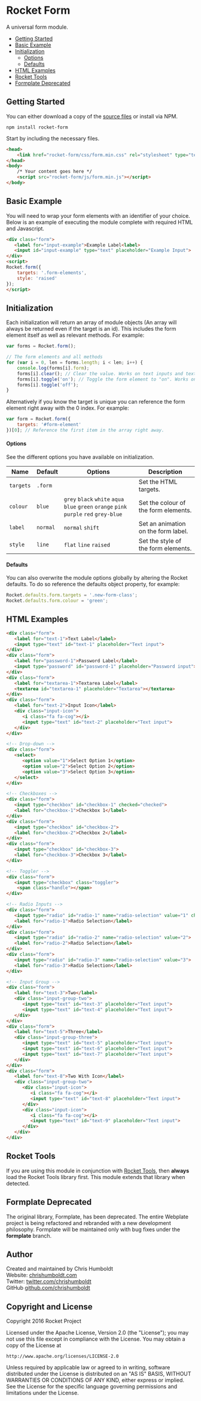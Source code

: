 # Rocket Form
A universal form module.

* [Getting Started](#getting-started)
* [Basic Example](#basic-example)
* [Initialization](#initialization)
	* [Options](#options)
	* [Defaults](#defaults)
* [HTML Examples](#html-examples)
* [Rocket Tools](#rocket-tools)
* [Formplate Deprecated](#formplate-deprecated)

## Getting Started
You can either download a copy of the [source files](https://github.com/chrishumboldt/Rocket-Form/archive/master.zip) or install via NPM.

```
npm install rocket-form
```

Start by including the necessary files.

```html
<head>
	<link href="rocket-form/css/form.min.css" rel="stylesheet" type="text/css">
</head>
<body>
    /* Your content goes here */
    <script src="rocket-form/js/form.min.js"></script>
</body>
```

## Basic Example
You will need to wrap your form elements with an identifier of your choice. Below is an example of executing the module complete with required HTML and Javascript.

```html
<div class="form">
   <label for="input-example">Example Label<label>
   <input id="input-example" type="text" placeholder="Example Input">
</div>
<script>
Rocket.form({
	targets: '.form-elements',
	style: 'raised'
});
</script>
```

## Initialization
Each initialization will return an array of module objects (An array will always be returned even if the target is an id). This includes the form element itself as well as relevant methods. For example:

```javascript
var forms = Rocket.form();

// The form elements and all methods
for (var i = 0, len = forms.length; i < len; i++) {
	console.log(forms[i].form);
	forms[i].clear(); // Clear the value. Works on text inputs and textareas.
	forms[i].toggle('on'); // Toggle the form element to "on". Works on radio and checkboxes.
	forms[i].toggle('off');
}
```

Alternatively if you know the target is unique you can reference the form element right away with the 0 index. For example:

```javascript
var form = Rocket.form({
    targets: '#form-element'
})[0]; // Reference the first item in the array right away.
```

#### Options
See the different options you have available on initialization.

Name | Default | Options | Description
---- | ---- | ---- | ----
`targets` | `.form` | | Set the HTML targets.
`colour` | `blue` | `grey` `black` `white` `aqua` `blue` `green` `orange` `pink` `purple` `red` `grey-blue` | Set the colour of the form elements.
`label` | `normal` | `normal` `shift` | Set an animation on the form label.
`style` | `line` | `flat` `line` `raised` | Set the style of the form elements.

#### Defaults
You can also overwrite the module options globally by altering the Rocket defaults. To do so reference the defaults object property, for example:

```javascript
Rocket.defaults.form.targets = '.new-form-class';
Rocket.defaults.form.colour = 'green';
```

## HTML Examples
```html
<div class="form">
   <label for="text-1">Text Label</label>
   <input type="text" id="text-1" placeholder="Text input">
</div>
<div class="form">
   <label for="password-1">Password Label</label>
   <input type="password" id="password-1" placeholder="Password input">
</div>
<div class="form">
   <label for="textarea-1">Textarea Label</label>
   <textarea id="textarea-1" placeholder="Textarea"></textarea>
</div>
<div class="form">
   <label for="text-2">Input Icon</label>
   <div class="input-icon">
      <i class="fa fa-cog"></i>
      <input type="text" id="text-2" placeholder="Text input">
   </div>
</div>

<!-- Drop-down -->
<div class="form">
   <select>
      <option value="1">Select Option 1</option>
      <option value="2">Select Option 2</option>
      <option value="3">Select Option 3</option>
   </select>
</div>

<!-- Checkboxes -->
<div class="form">
   <input type="checkbox" id="checkbox-1" checked="checked">
   <label for="checkbox-1">Checkbox 1</label>
</div>
<div class="form">
   <input type="checkbox" id="checkbox-2">
   <label for="checkbox-2">Checkbox 2</label>
</div>
<div class="form">
   <input type="checkbox" id="checkbox-3">
   <label for="checkbox-3">Checkbox 3</label>
</div>

<!-- Toggler -->
<div class="form">
   <input type="checkbox" class="toggler">
	<span class="handle"></span>
</div>

<!-- Radio Inputs -->
<div class="form">
   <input type="radio" id="radio-1" name="radio-selection" value="1" checked="checked">
   <label for="radio-1">Radio Selection</label>
</div>
<div class="form">
   <input type="radio" id="radio-2" name="radio-selection" value="2">
   <label for="radio-2">Radio Selection</label>
</div>
<div class="form">
   <input type="radio" id="radio-3" name="radio-selection" value="3">
   <label for="radio-3">Radio Selection</label>
</div>

<!-- Input Group -->
<div class="form">
   <label for="text-3">Two</label>
   <div class="input-group-two">
      <input type="text" id="text-3" placeholder="Text input">
      <input type="text" id="text-4" placeholder="Text input">
   </div>
</div>
<div class="form">
   <label for="text-5">Three</label>
   <div class="input-group-three">
      <input type="text" id="text-5" placeholder="Text input">
      <input type="text" id="text-6" placeholder="Text input">
      <input type="text" id="text-7" placeholder="Text input">
   </div>
</div>
<div class="form">
   <label for="text-8">Two With Icon</label>
   <div class="input-group-two">
      <div class="input-icon">
         <i class="fa fa-cog"></i>
         <input type="text" id="text-8" placeholder="Text input">
      </div>
      <div class="input-icon">
         <i class="fa fa-cog"></i>
         <input type="text" id="text-9" placeholder="Text input">
      </div>
   </div>
</div>
```

## Rocket Tools
If you are using this module in conjunction with [Rocket Tools](https://github.com/chrishumboldt/Rocket-Tools), then **always** load the Rocket Tools library first. This module extends that library when detected.

## Formplate Deprecated
The original library, Formplate, has been deprecated. The entire Webplate project is being refactored and rebranded with a new development philosophy. Formplate will be maintained only with bug fixes under the **formplate** branch.

## Author
Created and maintained by Chris Humboldt<br>
Website: <a href="http://chrishumboldt.com/">chrishumboldt.com</a><br>
Twitter: <a href="https://twitter.com/chrishumboldt">twitter.com/chrishumboldt</a><br>
GitHub <a href="https://github.com/chrishumboldt">github.com/chrishumboldt</a><br>

## Copyright and License
Copyright 2016 Rocket Project

Licensed under the Apache License, Version 2.0 (the "License");
you may not use this file except in compliance with the License.
You may obtain a copy of the License at

    http://www.apache.org/licenses/LICENSE-2.0

Unless required by applicable law or agreed to in writing, software
distributed under the License is distributed on an "AS IS" BASIS,
WITHOUT WARRANTIES OR CONDITIONS OF ANY KIND, either express or implied.
See the License for the specific language governing permissions and
limitations under the License.
